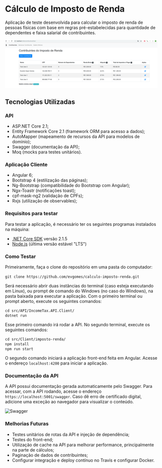 # Cálculo de Imposto de Renda

Aplicação de teste desenvolvida para calcular o imposto de renda de pessoas físicas com base em regras pré-estabelecidas para quantidade de dependentes e faixa salarial de contribuintes.

![Aplicação](https://raw.githubusercontent.com/evgomes/calculo-imposto-renda/master/images/taxpayers-list.png)

## Tecnologias Utilizadas

### API
- ASP.NET Core 2.1;
- Entity Framework Core 2.1 (framework ORM para acesso a dados);
- AutoMapper (mapeamento de recursos da API para modelos de domínio);
- Swagger (documentação da API);
- Moq (mocks para testes unitários).

### Aplicação Cliente
- Angular 6;
- Bootstrap 4 (estilização das páginas);
- Ng-Bootstrap (compatibilidade do Bootstrap com Angular);
- Ngx-Toastr (notificações toast);
- cpf-mask-ng2 (validação de CPFs);
- Rxjs (utilização de observables);

### Requisitos para testar

Para testar a aplicação, é necessário ter os seguintes programas instalados na máquina:

- [.NET Core SDK](https://www.microsoft.com/net/download/dotnet-core/2.1) versão 2.1.5
- [Node.js](https://nodejs.org/en/download/) (última versão estável "LTS")

### Como Testar

Primeiramente, faça o clone do repositório em uma pasta do computador:

```git clone https://github.com/evgomes/calculo-imposto-renda.git```

Será necessário abrir duas instâncias do terminal (caso esteja executando em Linux), ou prompt de comando do Windows (no caso do Windows), na pasta baixada para executar a aplicação. Com o primeiro terminal ou prompt aberto, execute os seguintes comandos:

```
cd src/API/IncomeTax.API.Client/
dotnet run
```

Esse primeiro comando irá rodar a API. No segundo terminal, execute os seguintes comandos:

```
cd src/Client/imposto-renda/
npm install
npm run start
```

O segundo comando iniciará a aplicação front-end feita em Angular. Acesse o endereço ```localhost:4200``` para iniciar a aplicação.

### Documentação da API

A API possui documentação gerada automaticamente pelo Swagger. Para acessar, com a API rodando, acesse o endereço ```https://localhost:5001/swagger```. Caso dê erro de certificado digital, adicione uma exceção ao navegador para visualizar o conteúdo.

![Swagger](https://raw.githubusercontent.com/evgomes/calculo-imposto-renda/master/images/swagger-doc.png)

### Melhorias Futuras
- Testes unitários de rotas da API e injeção de dependência;
- Testes do front-end;
- Utilização de cache na API para melhorar performance, principalmente na parte de cálculos;
- Paginação de dados de contribuintes;
- Configurar integração e deploy contínuo no Travis e configurar Docker.
